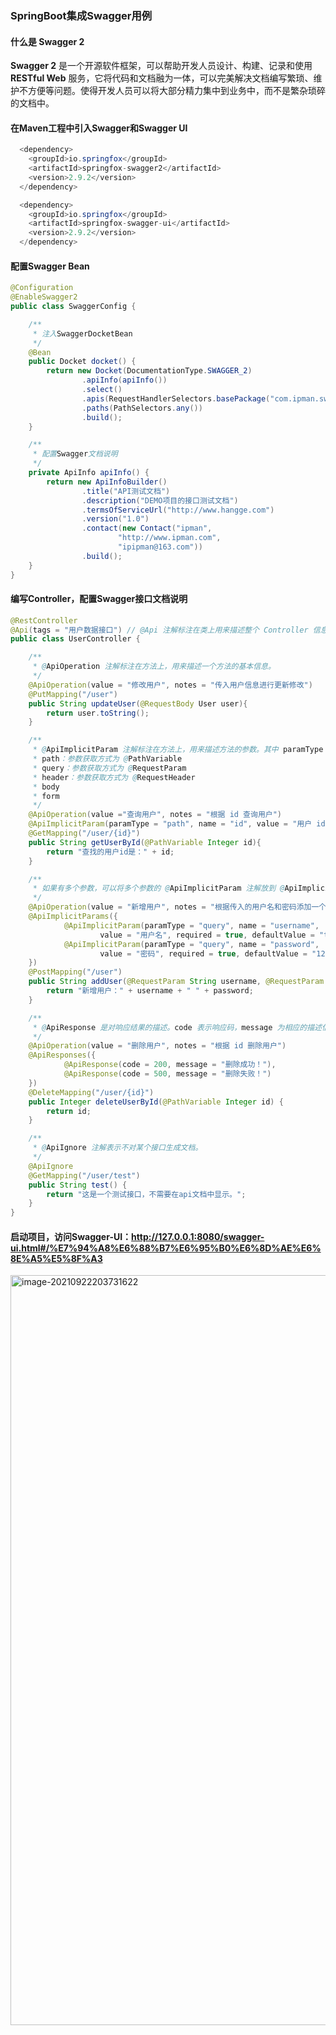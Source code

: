 ### SpringBoot集成Swagger用例



#### 什么是 Swagger 2

**Swagger 2** 是一个开源软件框架，可以帮助开发人员设计、构建、记录和使用 **RESTful Web** 服务，它将代码和文档融为一体，可以完美解决文档编写繁琐、维护不方便等问题。使得开发人员可以将大部分精力集中到业务中，而不是繁杂琐碎的文档中。



 #### 在Maven工程中引入Swagger和Swagger UI

```java
  <dependency>
    <groupId>io.springfox</groupId>
    <artifactId>springfox-swagger2</artifactId>
    <version>2.9.2</version>
  </dependency>

  <dependency>
    <groupId>io.springfox</groupId>
    <artifactId>springfox-swagger-ui</artifactId>
    <version>2.9.2</version>
  </dependency>
```



#### 配置Swagger Bean

```java
@Configuration
@EnableSwagger2
public class SwaggerConfig {

    /**
     * 注入SwaggerDocketBean
     */
    @Bean
    public Docket docket() {
        return new Docket(DocumentationType.SWAGGER_2)
                .apiInfo(apiInfo())
                .select()
                .apis(RequestHandlerSelectors.basePackage("com.ipman.swagger.sample.controller"))
                .paths(PathSelectors.any())
                .build();
    }

    /**
     * 配置Swagger文档说明
     */
    private ApiInfo apiInfo() {
        return new ApiInfoBuilder()
                .title("API测试文档")
                .description("DEMO项目的接口测试文档")
                .termsOfServiceUrl("http://www.hangge.com")
                .version("1.0")
                .contact(new Contact("ipman",
                        "http://www.ipman.com",
                        "ipipman@163.com"))
                .build();
    }
}
```



#### 编写Controller，配置Swagger接口文档说明

```java
@RestController
@Api(tags = "用户数据接口") // @Api 注解标注在类上用来描述整个 Controller 信息。
public class UserController {

    /**
     * @ApiOperation 注解标注在方法上，用来描述一个方法的基本信息。
     */
    @ApiOperation(value = "修改用户", notes = "传入用户信息进行更新修改")
    @PutMapping("/user")
    public String updateUser(@RequestBody User user){
        return user.toString();
    }

    /**
     * @ApiImplicitParam 注解标注在方法上，用来描述方法的参数。其中 paramType 是指方法参数的类型，有如下可选值：
     * path：参数获取方式为 @PathVariable
     * query：参数获取方式为 @RequestParam
     * header：参数获取方式为 @RequestHeader
     * body
     * form
     */
    @ApiOperation(value ="查询用户", notes = "根据 id 查询用户")
    @ApiImplicitParam(paramType = "path", name = "id", value = "用户 id", required = true)
    @GetMapping("/user/{id}")
    public String getUserById(@PathVariable Integer id){
        return "查找的用户id是：" + id;
    }

    /**
     * 如果有多个参数，可以将多个参数的 @ApiImplicitParam 注解放到 @ApiImplicitParams 中
     */
    @ApiOperation(value = "新增用户", notes = "根据传入的用户名和密码添加一个新用户")
    @ApiImplicitParams({
            @ApiImplicitParam(paramType = "query", name = "username",
                    value = "用户名", required = true, defaultValue = "test"),
            @ApiImplicitParam(paramType = "query", name = "password",
                    value = "密码", required = true, defaultValue = "123")
    })
    @PostMapping("/user")
    public String addUser(@RequestParam String username, @RequestParam String password) {
        return "新增用户：" + username + " " + password;
    }

    /**
     * @ApiResponse 是对响应结果的描述。code 表示响应码，message 为相应的描述信息。如果有多个 @ApiResponse，则放在一个 @ApiResponses 中
     */
    @ApiOperation(value = "删除用户", notes = "根据 id 删除用户")
    @ApiResponses({
            @ApiResponse(code = 200, message = "删除成功！"),
            @ApiResponse(code = 500, message = "删除失败！")
    })
    @DeleteMapping("/user/{id}")
    public Integer deleteUserById(@PathVariable Integer id) {
        return id;
    }

    /**
     * @ApiIgnore 注解表示不对某个接口生成文档。
     */
    @ApiIgnore
    @GetMapping("/user/test")
    public String test() {
        return "这是一个测试接口，不需要在api文档中显示。";
    }
}
```



#### 启动项目，访问Swagger-UI：http://127.0.0.1:8080/swagger-ui.html#/%E7%94%A8%E6%88%B7%E6%95%B0%E6%8D%AE%E6%8E%A5%E5%8F%A3

<img src="/Users/huangyan110110114/Library/Application Support/typora-user-images/image-20210922203731622.png" alt="image-20210922203731622" width="1200" align="left" />

